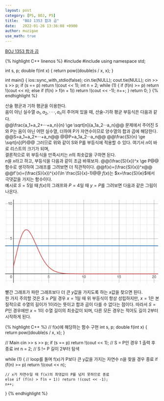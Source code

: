 ```yaml
---
layout: post
category: [PS, BOJ, P5]
title:  "BOJ 1353 합과 곱"
date:   2022-01-26 13:36:08 +0900
author: muzigae
use_math: true
---
```

[BOJ 1353 합과 곱](https://www.acmicpc.net/problem/1353)

{% highlight C++ linenos %}
#include <iostream>
#include <cmath>
using namespace std;

int s, p;
double f(int x) {
	return pow((double)s / x, x);
}

int main() {
	ios::sync_with_stdio(false); cin.tie(NULL); cout.tie(NULL);
	cin >> s >> p;
	if (s == p) return !(cout << 1);
	int n = 2;
	while (1) {
		if (f(n) >= p) return !(cout << n);
		else if (f(n) > f(n + 1)) return !(cout << -1);
		n++;
	}
	return 0;
}
{% endhighlight %}

산술 평균과 기하 평균을 이용한다.<br>
음이 아닌 실수열 $a_1, a_2, ···, a_n$이 주어져 있을 때, 산술-기하 평균 부등식은 다음과 같다.<br>
@@\frac{a_1+a_2+···+a_n}{n} \ge \sqrt[n]{a_1a_2···a_n}@@
문제에서 주어진 S와 P는 음이 아닌 어떤 실수열, 더하여 P가 자연수이므로 양수열의 합과 곱에 해당한다.
@@S=a_1+a_2+···+a_n@@
@@P=a_1a_2···a_n@@
@@\frac{S}{n} \ge \sqrt[n]{P}@@
그러므로 위와 같이 S와 P를 부등식에 적용할 수 있다. 여기서 $n$이 바로 리스트의 크기가 되며,<br>
결론적으로 위 부등식을 만족시키는 $n$의 최솟값을 구하면 된다.<br>
$n$을 $x$라고 하고, 부등식을 다음과 같이 조금 바꿔보자.
@@(\frac{S}{x})^x \ge P@@
함수로 생각하여 그래프를 그려보면 더 직관적이다.
@@f(x)=(\frac{S}{x})^x@@
@@f'(x)=(\frac{S}{x})^{x}(\ln \frac{S}{x}-1)@@
$f(x)$는 $x=\frac{S}{e}$에서 극댓값을 가지는 함수이다.<br>
예시로 $S=5$일 때 $f(x)$의 그래프와 $P=4$일 때 $y=P$를 그려보면 다음과 같은 그림이 나온다.<br><br>
<img width = 500 src = "/assets/img/post_img/BOJ1353_plot.png"/><br><br>
빨간 그래프가 파란 그래프보다 더 큰 $y$값을 가지도록 하는 $x$값을 찾으면 된다.<br>
한 가지 주의할 것은 $S \ge P$일 경우 $x=1$일 때 위 부등식이 항상 성립하지만, $x=1$은 본질적으로 수열의 길이가 1이라는 뜻이고 합과 곱이 다를 수 없다는 점이다. 따라서 $S=P$인 경우에만 $x=1$이 수열 길이의 최솟값이 되며, 다른 모든 경우는 적어도 길이 2부터 시작하게 된다.

{% highlight C++ %}
// f(x)에 해당하는 함수 구현
int s, p;
double f(int x) {
	return pow((double)s / x, x);
}

// Main
cin >> s >> p;
if (s == p) return !(cout << 1); // S = P인 경우 1 출력 후 종료
int n = 2; // S != P 길이 2부터 탐색

while (1) {
	// loop를 돌며 f(x)가 P보다 큰 y값을 가지는 자연수 n을 찾을 경우 종료
	if (f(n) >= p) return !(cout << n);

	// x가 자연수일 때 f(x)의 최댓값이 P를 넘지 못하므로 종료
	else if (f(n) > f(n + 1)) return !(cout << -1);
	n++;
}
{% endhighlight %}